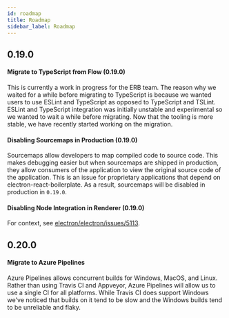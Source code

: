 ```yaml
---
id: roadmap
title: Roadmap
sidebar_label: Roadmap
---
```


## 0.19.0

#### Migrate to TypeScript from Flow (0.19.0)

This is currently a work in progress for the ERB team. The reason why we waited for a while before migrating to TypeScript is because we wanted users to use ESLint and TypeScript as opposed to TypeScript and TSLint. ESLint and TypeScript integration was initially unstable and experimental so we wanted to wait a while before migrating. Now that the tooling is more stable, we have recently started working on the migration.

#### Disabling Sourcemaps in Production (0.19.0)

Sourcemaps allow developers to map compiled code to source code. This makes debugging easier but when sourcemaps are shipped in production, they allow consumers of the application to view the original source code of the application. This is an issue for proprietary applications that depend on electron-react-boilerplate. As a result, sourcemaps will be disabled in production in `0.19.0`.

#### Disabling Node Integration in Renderer (0.19.0)

For context, see [electron/electron/issues/5113](https://github.com/electron/electron/issues/5113).

## 0.20.0

#### Migrate to Azure Pipelines

Azure Pipelines allows concurrent builds for Windows, MacOS, and Linux. Rather than using Travis CI and Appveyor, Azure Pipelines will allow us to use a single CI for all platforms. While Travis CI does support Windows we've noticed that builds on it tend to be slow and the Windows builds tend to be unreliable and flaky.
